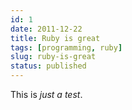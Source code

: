 ```yaml
---
id: 1
date: 2011-12-22
title: Ruby is great
tags: [programming, ruby]
slug: ruby-is-great
status: published
---
```


This is *just a test*.